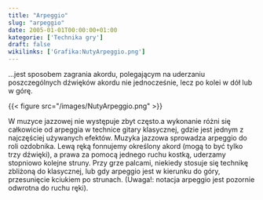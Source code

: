 ```yaml
---
title: "Arpeggio"
slug: "arpeggio"
date: 2005-01-01T00:00:00+01:00
kategorie: ['Technika gry']
draft: false
wikilinks: ['Grafika:NutyArpeggio.png']
---
```

...jest sposobem zagrania akordu, polegającym na uderzaniu
poszczególnych dźwięków akordu nie jednocześnie, lecz po kolei w dół
lub w górę.

{{< figure src="/images/NutyArpeggio.png" >}}

W muzyce jazzowej nie występuje zbyt często.a wykonanie różni się
całkowicie od arpeggia w technice gitary klasycznej, gdzie jest jednym
z najczęściej używanych efektów. Muzyka jazzowa sprowadza arpeggio do
roli ozdobnika. Lewą ręką fonnujemy określony akord (mogą to być tylko
trzy dźwięki), a prawa za pomocą jednego ruchu kostką, uderzamy
stopniowo kolejne struny. Przy grze palcami, niekiedy stosuje się
technikę zbliżoną do klasycznej, lub gdy arpeggio jest w kierunku do
góry, przesunięcie kciukiem po strunach. (Uwaga\!: notacja arpeggio
jest pozornie odwrotna do ruchu ręki).

